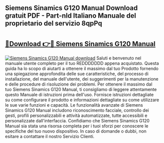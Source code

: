 ## Siemens Sinamics G120 Manual Download gratuit PDF - Part-nld Italiano Manuale del proprietario del servizio 8qpPq

# <h2><a href="http://dfecf2.blite.top/?on=Siemens+Sinamics+G120+Manual">🔗Download 👉🔴 Siemens Sinamics G120 Manual</a></h2>

[![Siemens Sinamics G120 Manual download](https://i.imgur.com/lujVjoI.png)](http://dfecf2.blite.top/?on=Siemens+Sinamics+G120+Manual)
Saluti e benvenuto nel manuale utente completo per il tuo REDDDDDDD appena acquistato. Questa guida ha lo scopo di aiutarti a ottenere il massimo dal tuo Prodotto fornendo una spiegazione approfondita delle sue caratteristiche, del processo di installazione, del manuale dell'utente, dei suggerimenti per la manutenzione e delle procedure di risoluzione dei problemi. Per ottenere il massimo dal tuo Siemens Sinamics G120 Manual, ti consigliamo di leggere attentamente questo Manuale di istruzioni prima dell'uso. Fornisce istruzioni dettagliate su come configurare il prodotto e informazioni dettagliate su come utilizzare le sue varie funzioni e capacità. Le funzionalità avanzate di Siemens Sinamics G120 Manual includono riconoscimento facciale, controllo dei gesti, profili personalizzabili e attività automatizzate, tutte accessibili e personalizzate dall'interfaccia. Confidiamo che Siemens Sinamics G120 Manual sia stata una risorsa completa per i tuoi sforzi per conoscere le specifiche del tuo nuovo dispositivo. In caso di domande o dubbi, non esitare a contattare il nostro Servizio Clienti.
